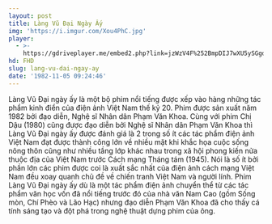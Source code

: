 ```yaml
---
layout: post
title: Làng Vũ Đại Ngày Ấy
img: 'https://i.imgur.com/Xou4PhC.jpg'
player:
  - >-
    https://gdriveplayer.me/embed2.php?link=jzWzV4F%252BmpDIJ7wXU5ySGgdTrlFkKlOcdD%252BAwsaraH7CfaPqFSlQS9jqOMeDdBtKGn49M7qM50EQo7BrP%252BIpSOs4NheT3krQZfSQzNrNgFEM0gnHf4ivzG%252FsZuYjMErfg1xTQOvHmO2OpABpXjpv6gbYpKtzacF7rdPN5PFvOFgywChXTq6g8smEp6AkAKH1%252Blx6mNpIIgyJRwsKMV81Jn
hd: FHD
slug: lang-vu-dai-ngay-ay
date: '1982-11-05 09:24:46'
---
```

Làng Vũ Đại ngày ấy là một bộ phim nổi tiếng được xếp vào hàng những tác phẩm kinh điển của điện ảnh Việt Nam thế kỷ 20. Phim được sản xuất năm 1982 bởi đạo diễn, Nghệ sĩ Nhân dân Phạm Văn Khoa. Cùng với phim Chị Dậu (1980) cũng được đạo diễn bởi Nghệ sĩ Nhân dân Phạm Văn Khoa thì Làng Vũ Đại ngày ấy được đánh giá là 2 trong số ít các tác phẩm điện ảnh Việt Nam đạt được thành công lớn về nhiều mặt khi khắc họa cuộc sống nông thôn cũng như nhiều tầng lớp khác nhau trong xã hội phong kiến nửa thuộc địa của Việt Nam trước Cách mạng Tháng tám (1945). Nói là số ít bởi phần lớn các phim được coi là xuất sắc nhất của điện ảnh cách mạng Việt Nam đều xoay quanh chủ đề về chiến tranh Việt Nam và người lính. Phim Làng Vũ Đại ngày ấy dù là một tác phẩm điện ảnh chuyển thể từ các tác phẩm văn học vốn đã nổi tiếng trước đó của nhà văn Nam Cao (gồm Sống mòn, Chí Phèo và Lão Hạc) nhưng đạo diễn Phạm Văn Khoa đã cho thấy cá tính sáng tạo và đột phá trong nghệ thuật dựng phim của ông.
